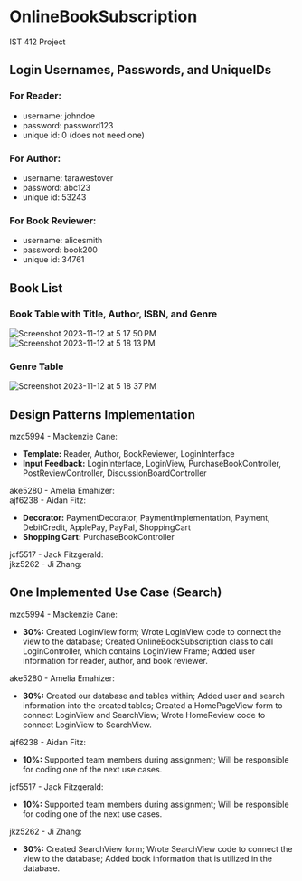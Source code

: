 # OnlineBookSubscription
IST 412 Project<br>

## Login Usernames, Passwords, and UniqueIDs
### For Reader: 
- username: johndoe
- password: password123
- unique id: 0 (does not need one)

### For Author:
- username: tarawestover
- password: abc123
- unique id: 53243

### For Book Reviewer: 
- username: alicesmith
- password: book200
- unique id: 34761

## Book List
### Book Table with Title, Author, ISBN, and Genre
![Screenshot 2023-11-12 at 5 17 50 PM](https://github.com/ameliaemahizer/OnlineBookSubscription/assets/90058612/be85e83c-2ed0-4a82-b099-4b22435a3606) <br>
![Screenshot 2023-11-12 at 5 18 13 PM](https://github.com/ameliaemahizer/OnlineBookSubscription/assets/90058612/7cab20f0-f7a3-4da7-836f-27eccaa767e6) <br>
### Genre Table
![Screenshot 2023-11-12 at 5 18 37 PM](https://github.com/ameliaemahizer/OnlineBookSubscription/assets/90058612/1a5659f2-711f-4953-9d6b-cbfd00755f3d)

## Design Patterns Implementation
mzc5994 - Mackenzie Cane: <br> 

- **Template:** Reader, Author, BookReviewer, LoginInterface
- **Input Feedback:** LoginInterface, LoginView, PurchaseBookController, PostReviewController, DiscussionBoardController

ake5280 - Amelia Emahizer: <br> 
ajf6238 - Aidan Fitz: <br> 

- **Decorator:** PaymentDecorator, PaymentImplementation, Payment, DebitCredit, ApplePay, PayPal, ShoppingCart
- **Shopping Cart:** PurchaseBookController 

jcf5517 - Jack Fitzgerald: <br> 
jkz5262 - Ji Zhang: <br> 

## One Implemented Use Case (Search) 
mzc5994 - Mackenzie Cane: <br> 

- **30%:**  Created LoginView form; Wrote LoginView code to connect the view to the database; Created OnlineBookSubscription class to call LoginController, which contains LoginView Frame; Added user information for reader, author, and book reviewer. 
  
ake5280 - Amelia Emahizer: <br> 

- **30%:** Created our database and tables within; Added user and search information into the created tables; Created a HomePageView form to connect LoginView and SearchView; Wrote HomeReview code to connect LoginView to SearchView. 

ajf6238 - Aidan Fitz: <br> 

- **10%:** Supported team members during assignment; Will be responsible for coding one of the next use cases.
  
jcf5517 - Jack Fitzgerald: <br> 

- **10%:** Supported team members during assignment; Will be responsible for coding one of the next use cases.
  
jkz5262 - Ji Zhang: <br>

- **30%:** Created SearchView form; Wrote SearchView code to connect the view to the database; Added book information that is utilized in the database.
